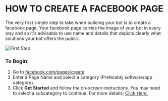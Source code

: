 # HOW TO CREATE A FACEBOOK PAGE
The very first simple step to take when building your bot is to create a facebook page. Your facebook page carries the image of your bot in every way and so it's advisable to use name and details that depicts clearly what solutions your bot offers the public.

![First Step](https://www.wholesaleclearance.co.uk/blog/wp-content/uploads/2015/07/Facebook5.jpg)

### To Begin:
1. Go to [facebook.com/pages/create](https://www.facebook.com/pages/create?).
2. Enter a Page Name and select a category (Preferably software/app category).
3. Click **Get Started** and follow the on-screen instructions. You may need to select a subcategory to continue.
For more details; [Click Here.](https://m.facebook.com/help/104002523024878?helpref=about_content)

